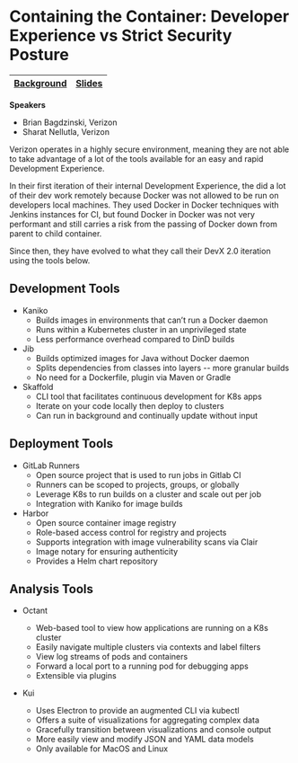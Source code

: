 # Containing the Container: Developer Experience vs Strict Security Posture

| [Background](https://sched.co/UaXC) | [Slides](slides/Containing_the_Container.pdf) |
| ----------------------------------- | --------------------------------------------- |

**Speakers**
* Brian Bagdzinski, Verizon
* Sharat Nellutla, Verizon

Verizon operates in a highly secure environment, meaning they are not able to
take advantage of a lot of the tools available for an easy and rapid
Development Experience.

In their first iteration of their internal Development Experience, the did a
lot of their dev work remotely because Docker was not allowed to be run on
developers local machines. They used Docker in Docker techniques with Jenkins
instances for CI, but found Docker in Docker was not very performant and still
carries a risk from the passing of Docker down from parent to child container.

Since then, they have evolved to what they call their DevX 2.0 iteration using
the tools below.

## Development Tools

* Kaniko
  * Builds images in environments that can’t run a Docker daemon
  * Runs within a Kubernetes cluster in an unprivileged state
  * Less performance overhead compared to DinD builds
* Jib
  * Builds optimized images for Java without Docker daemon
  * Splits dependencies from classes into layers -- more granular builds
  * No need for a Dockerfile, plugin via Maven or Gradle
* Skaffold
  * CLI tool that facilitates continuous development for K8s apps
  * Iterate on your code locally then deploy to clusters
  * Can run in background and continually update without input

## Deployment Tools

* GitLab Runners
  * Open source project that is used to run jobs in Gitlab CI
  * Runners can be scoped to projects, groups, or globally
  * Leverage K8s to run builds on a cluster and scale out per job
  * Integration with Kaniko for image builds
* Harbor
  * Open source container image registry
  * Role-based access control for registry and projects
  * Supports integration with image vulnerability scans via Clair
  * Image notary for ensuring authenticity
  * Provides a Helm chart repository

## Analysis Tools

* Octant
  * Web-based tool to view how applications are running on a K8s cluster
  * Easily navigate multiple clusters via contexts and label filters
  * View log streams of pods and containers
  * Forward a local port to a running pod for debugging apps
  * Extensible via plugins
  
* Kui
  * Uses Electron to provide an augmented CLI via kubectl
  * Offers a suite of visualizations for aggregating complex data
  * Gracefully transition between visualizations and console output
  * More easily view and modify JSON and YAML data models
  * Only available for MacOS and Linux